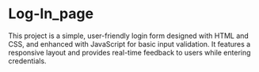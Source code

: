 # Log-In_page
This project is a simple, user-friendly login form designed with HTML and CSS, and enhanced with JavaScript for basic input validation. It features a responsive layout and provides real-time feedback to users while entering credentials.
